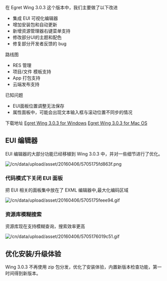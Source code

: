 

在 Egret Wing 3.0.3 这个版本中，我们主要做了以下改进
- 集成 EUI 可视化编辑器
- 增加安装包和自动更新
- 新增资源管理器右键菜单支持
- 修改部分UI的主题和配色
- 修复部分开发者反馈的 bug

路线图
- RES 管理
- 项目/文件 模板支持
- App 打包支持
- 云端发布支持

已知问题
- EUI面板位置调整无法保存
- 属性面板中，可能会出现文本输入框与滚动位置不同步的情况

下载地址
[Egret Wing 3.0.3 for Windows](http://tool.egret-labs.org/EgretWing/electron/EgretWing-v3.0.3.exe?t=20160406 "Windows")
[Egret Wing 3.0.3 for Mac OS](http://tool.egret-labs.org/EgretWing/electron/EgretWing-v3.0.3.dmg?t=20160406 "Mac OS")

## EUI 编辑器
EUI 编辑器的大部分功能已经移植到 Wing 3.0.3 中，并对一些细节进行了优化。

![/cn/data/upload/asset/20160406/5705175fd863f.png](5705175fd863f.png)


### 代码模式下关闭 EUI 面板
把 EUI 相关的面板集中放在了 EXML 编辑器中,最大化编码区域

![/cn/data/upload/asset/20160406/5705175feee94.gif](5705175feee94.gif)

### 资源库模糊搜索
资源库现在支持模糊查询，搜索效率更高

![/cn/data/upload/asset/20160406/5705176019c51.gif](5705176019c51.gif)

## 优化安装/升级体验
Wing 3.0.3 不再使用 zip 包分发，优化了安装体验，内置新版本检查功能，第一时间得到新版本。




